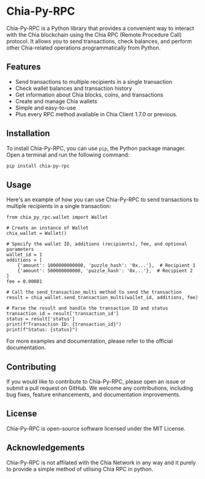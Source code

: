 # Chia-Py-RPC

Chia-Py-RPC is a Python library that provides a convenient way to interact with the Chia blockchain using the Chia RPC (Remote Procedure Call) protocol. It allows you to send transactions, check balances, and perform other Chia-related operations programmatically from Python.

## Features

- Send transactions to multiple recipients in a single transaction
- Check wallet balances and transaction history
- Get information about Chia blocks, coins, and transactions
- Create and manage Chia wallets
- Simple and easy-to-use
- Plus every RPC method avaliable in Chia Client 1.7.0 or previous.

## Installation

To install Chia-Py-RPC, you can use `pip`, the Python package manager. Open a terminal and run the following command:

```bash
pip install chia-py-rpc
```

## Usage
Here's an example of how you can use Chia-Py-RPC to send transactions to multiple recipients in a single transaction:

```
from chia_py_rpc.wallet import Wallet

# Create an instance of Wallet
chia_wallet = Wallet()

# Specify the wallet ID, additions (recipients), fee, and optional parameters
wallet_id = 1
additions = [
    {'amount': 1000000000000, 'puzzle_hash': '0x...'},  # Recipient 1
    {'amount': 500000000000, 'puzzle_hash': '0x...'},  # Recipient 2
]
fee = 0.00001

# Call the send_transaction_multi method to send the transaction
result = chia_wallet.send_transaction_multi(wallet_id, additions, fee)

# Parse the result and handle the transaction ID and status
transaction_id = result['transaction_id']
status = result['status']
print(f"Transaction ID: {transaction_id}")
print(f"Status: {status}")
```

For more examples and documentation, please refer to the official documentation.

## Contributing
If you would like to contribute to Chia-Py-RPC, please open an issue or submit a pull request on GitHub. We welcome any contributions, including bug fixes, feature enhancements, and documentation improvements.

## License
Chia-Py-RPC is open-source software licensed under the MIT License.

## Acknowledgements
Chia-Py-RPC is not affilated with the Chia Network in any way and it purely to provide a simple method of utlising Chia RPC in python.
